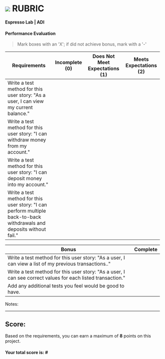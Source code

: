 # ![](https://ga-dash.s3.amazonaws.com/production/assets/logo-9f88ae6c9c3871690e33280fcf557f33.png) RUBRIC
**Espresso Lab | ADI** 	 						


#### Performance Evaluation
> Mark boxes with an 'X'; if did not achieve bonus, mark with a '-'

| Requirements | Incomplete (0) | Does Not Meet Expectations (1) | Meets Expectations (2) |
|---|---|---|---|
| Write a test method for this user story: "As a user, I can view my current balance." | | | |
| Write a test method for this user story: "I can withdraw money from my account." | | | |
| Write a test method for this user story: "I can deposit money into my account." | | | |
| Write a test method for this user story: "I can perform multiple back-to-back withdrawals and deposits without fail." | | | |

| Bonus | Complete |
| --- | --- |
| Write a test method for this user story: "As a user, I can view a list of my previous transactions.." |  |
| Write a test method for this user story: "As a user, I can see correct values for each listed transaction." |  |
| Add any additional tests you feel would be good to have. |  |

Notes:

<!-- > Example: Your getting the hang of this!  Be sure to practice proper indentation and spacing.  Nice work! On line (INSERT SPECIFIC LINE NUMBER) in the (INSERT SPECIFIC FILE NAME) you (INSERT SPECIFIC CRITIQUE). Also, on line (INSERT SPECIFIC LINE NUMBER) in the (INSERT SPECIFIC FILE NAME) you (INSERT SPECIFIC CRITIQUE -->

---

## Score:

Based on the requirements, you can earn a maximum of  **8**  points on this project.

#### Your total score is: **#**
